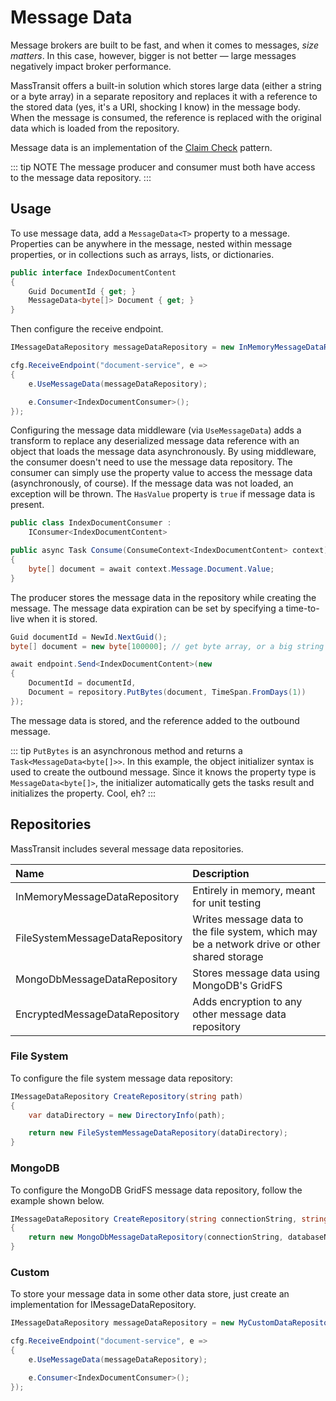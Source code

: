 # Message Data

Message brokers are built to be fast, and when it comes to messages, _size matters_. In this case, however, bigger is not better — large messages negatively impact broker performance.

MassTransit offers a built-in solution which stores large data (either a string or a byte array) in a separate repository and replaces it with a reference to the stored data (yes, it's a URI, shocking I know) in the message body. When the message is consumed, the reference is replaced with the original data which is loaded from the repository.

Message data is an implementation of the [Claim Check](https://www.enterpriseintegrationpatterns.com/patterns/messaging/StoreInLibrary.html) pattern.

::: tip NOTE
The message producer and consumer must both have access to the message data repository.
:::

## Usage

To use message data, add a `MessageData<T>` property to a message. Properties can be anywhere in the message, nested within message properties, or in collections such as arrays, lists, or dictionaries.

```cs
public interface IndexDocumentContent
{
    Guid DocumentId { get; }
    MessageData<byte[]> Document { get; }
}
```

Then configure the receive endpoint.

```cs
IMessageDataRepository messageDataRepository = new InMemoryMessageDataRepository();

cfg.ReceiveEndpoint("document-service", e =>
{
    e.UseMessageData(messageDataRepository);

    e.Consumer<IndexDocumentConsumer>();
});
```

Configuring the message data middleware (via `UseMessageData`) adds a transform to replace any deserialized message data reference with an object that loads the message data asynchronously. By using middleware, the consumer doesn't need to use the message data repository. The consumer can simply use the property value to access the message data (asynchronously, of course). If the message data was not loaded, an exception will be thrown. The `HasValue` property is `true` if message data is present.

```cs
public class IndexDocumentConsumer :
    IConsumer<IndexDocumentContent>

public async Task Consume(ConsumeContext<IndexDocumentContent> context)
{
    byte[] document = await context.Message.Document.Value;
}
```

The producer stores the message data in the repository while creating the message. The message data expiration can be set by specifying a time-to-live when it is stored.

```cs
Guid documentId = NewId.NextGuid();
byte[] document = new byte[100000]; // get byte array, or a big string

await endpoint.Send<IndexDocumentContent>(new
{
    DocumentId = documentId,
    Document = repository.PutBytes(document, TimeSpan.FromDays(1))
});
```

The message data is stored, and the reference added to the outbound message.

::: tip
`PutBytes` is an asynchronous method and returns a `Task<MessageData<byte[]>>`. In this example, the object initializer syntax is used to create the outbound message. Since it knows the property type is `MessageData<byte[]>`, the initializer automatically gets the tasks result and initializes the property. Cool, eh?
:::

## Repositories

MassTransit includes several message data repositories.

| Name       | Description |
|:-----------|:------------|
| InMemoryMessageDataRepository | Entirely in memory, meant for unit testing
| FileSystemMessageDataRepository | Writes message data to the file system, which may be a network drive or other shared storage
| MongoDbMessageDataRepository | Stores message data using MongoDB's GridFS
| EncryptedMessageDataRepository | Adds encryption to any other message data repository

### File System

To configure the file system message data repository:

```cs
IMessageDataRepository CreateRepository(string path)
{
    var dataDirectory = new DirectoryInfo(path);

    return new FileSystemMessageDataRepository(dataDirectory);
}
```

### MongoDB

To configure the MongoDB GridFS message data repository, follow the example shown below.

```cs
IMessageDataRepository CreateRepository(string connectionString, string databaseName)
{
    return new MongoDbMessageDataRepository(connectionString, databaseName);
}
```

### Custom

To store your message data in some other data store, just create an implementation for IMessageDataRepository.

```cs
IMessageDataRepository messageDataRepository = new MyCustomDataRepository();

cfg.ReceiveEndpoint("document-service", e =>
{
    e.UseMessageData(messageDataRepository);

    e.Consumer<IndexDocumentConsumer>();
});
```










